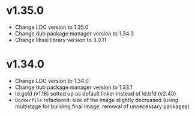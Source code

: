 # v1.35.0

- Change LDC version to 1.35.0
- Change dub package manager version to 1.34.0
- Change libssl library version to 3.0.11

# v1.34.0

- Change LDC version to 1.34.0
- Change dub package manager version to 1.33.1
- ld.gold (v1.16) setted up as default linker instead of ld.bfd (v2.40)
- `Dockerfile` refactored: size of the image slightly decreased (using multistage for building final image, removal of unnecessary packages)
